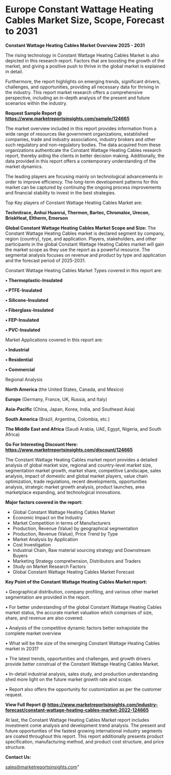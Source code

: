# Europe Constant Wattage Heating Cables Market Size, Scope, Forecast to 2031

<Strong> Constant Wattage Heating Cables Market Overview 2025 - 2031</strong>

The rising technology in Constant Wattage Heating Cables Market is also depicted in this research report. Factors that are boosting the growth of the market, and giving a positive push to thrive in the global market is explained in detail.

Furthermore, the report highlights on emerging trends, significant drivers, challenges, and opportunities, providing all necessary data for thriving in the industry. This report market research offers a comprehensive perspective, including an in-depth analysis of the present and future scenarios within the industry.

<strong>Request Sample Report @ <a href=https://www.marketreportsinsights.com/sample/124665>https://www.marketreportsinsights.com/sample/124665</a></strong>

The market overview included in this report provides information from a wide range of resources like government organizations, established companies, trade and industry associations, industry brokers and other such regulatory and non-regulatory bodies. The data acquired from these organizations authenticate the Constant Wattage Heating Cables research report, thereby aiding the clients in better decision making. Additionally, the data provided in this report offers a contemporary understanding of the market dynamics.

The leading players are focusing mainly on technological advancements in order to improve efficiency. The long-term development patterns for this market can be captured by continuing the ongoing process improvements and financial stability to invest in the best strategies.

Top Key players of Constant Wattage Heating Cables Market are:

<strong>Technitrace, Anhui Huanrui, Thermon, Bartec, Chromalox, Urecon, BriskHeat, Eltherm, Emerson</strong>

<strong><b>Global Constant Wattage Heating Cables Market Scope and Size:</b></strong>
The Constant Wattage Heating Cables market is declared segment by company, region (country), type, and application. Players, stakeholders, and other participants in the global Constant Wattage Heating Cables market will gain the market scope as they use the report as a powerful resource. The segmental analysis focuses on revenue and product by type and application and the forecast period of 2025-2031.

Constant Wattage Heating Cables Market Types covered in this report are:

<strong>• Thermoplastic-Insulated

• PTFE-Insulated

• Silicone-Insulated

• Fiberglass-Insulated

• FEP-Insulated

• PVC-Insulated</strong>

Market Applications covered in this report are:

<strong>• Industrial

• Residential

• Commercial</strong> 

Regional Analysis

<strong>North America</strong> (the United States, Canada, and Mexico)

<strong>Europe</strong> (Germany, France, UK, Russia, and Italy)

<strong>Asia-Pacific</strong> (China, Japan, Korea, India, and Southeast Asia)

<strong>South America</strong> (Brazil, Argentina, Colombia, etc.)

<strong>The Middle East and Africa</strong> (Saudi Arabia, UAE, Egypt, Nigeria, and South Africa)

<strong>Go For Interesting Discount Here: <a href=https://www.marketreportsinsights.com/discount/124665>https://www.marketreportsinsights.com/discount/124665</a></strong>

The Constant Wattage Heating Cables market report provides a detailed analysis of global market size, regional and country-level market size, segmentation market growth, market share, competitive Landscape, sales analysis, impact of domestic and global market players, value chain optimization, trade regulations, recent developments, opportunities analysis, strategic market growth analysis, product launches, area marketplace expanding, and technological innovations.

<strong><b>Major factors covered in the report:</b></strong>
<ul>
  <li>Global Constant Wattage Heating Cables Market </li>
  <li>Economic Impact on the Industry</li>
  <li>Market Competition in terms of Manufacturers</li>
  <li>Production, Revenue (Value) by geographical segmentation</li>
  <li>Production, Revenue (Value), Price Trend by Type</li>
  <li>Market Analysis by Application</li>
  <li>Cost Investigation</li>
  <li>Industrial Chain, Raw material sourcing strategy and Downstream Buyers</li>
  <li>Marketing Strategy comprehension, Distributors and Traders</li>
  <li>Study on Market Research Factors</li>
  <li>Global Constant Wattage Heating Cables Market Forecast</li>
</ul>

<strong><b>Key Point of the Constant Wattage Heating Cables Market report:</b></strong>

• Geographical distribution, company profiling, and various other market segmentation are provided in the report.

• For better understanding of the global Constant Wattage Heating Cables market status, the accurate market valuation which comprises of size, share, and revenue are also covered.

• Analysis of the competitive dynamic factors better extrapolate the complete market overview

• What will be the size of the emerging Constant Wattage Heating Cables market in 2031?

• The latest trends, opportunities and challenges, and growth drivers provide better construal of the Constant Wattage Heating Cables Market.

• In-detail industrial analysis, sales study, and production understanding shed more light on the future market growth rate and scope.

• Report also offers the opportunity for customization as per the customer request.

<strong><b>View Full Report @ <a href=https://www.marketreportsinsights.com/industry-forecast/constant-wattage-heating-cables-market-2022-124665>https://www.marketreportsinsights.com/industry-forecast/constant-wattage-heating-cables-market-2022-124665</a></b></strong>


At last, the Constant Wattage Heating Cables Market report includes investment come analysis and development trend analysis. The present and future opportunities of the fastest growing international industry segments are coated throughout this report. This report additionally presents product specification, manufacturing method, and product cost structure, and price structure.

<strong>Contact Us:</strong>

sales@marketreportsinsights.com"
